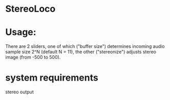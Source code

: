 # StereoLoco

# Usage:

There are 2 sliders, one of which ("buffer size") determines incoming audio sample size 2^N (default N = 11), 
the other ("stereonize") adjusts stereo image (from -500 to 500).

# system requirements 

stereo output
